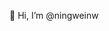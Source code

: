👋 Hi, I’m @ningweinw

<!---
ningweinw/ningweinw is a ✨ special ✨ repository because its `README.md` (this file) appears on your GitHub profile.
You can click the Preview link to take a look at your changes.
--->
